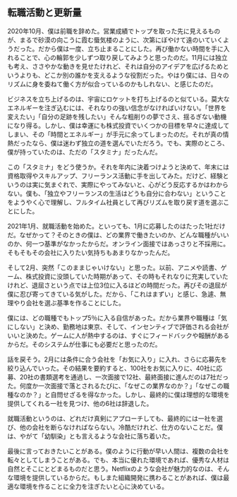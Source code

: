 ## 転職活動と更新量

2020年10月、僕は前職を辞めた。営業成績でトップを取った先に見えるものが、まるで砂漠の向こうに霞む蜃気楼のように、次第にぼやけて遠のいていくようだった。だから僕は一度、立ち止まることにした。再び働かない時間を手に入れることで、心の輪郭を少しずつ取り戻してみようと思ったのだ。11月には独立も考え、ささやかな動きを見せたけれど、それは自分のアイデアを広げるためというよりも、どこか別の誰かを支えるような役割だった。やはり僕には、日々のリズムに身を委ねて働く方が似合っているのかもしれない、と感じたのだ。

ビジネスを立ち上げるのは、宇宙にロケットを打ち上げるのと似ている。莫大なエネルギーを注ぎ込むには、それなりの強い信念がなければいけない。「世界を変えたい」「自分の足跡を残したい」そんな粗削りの夢でさえ、揺るぎない動機になり得る。しかし、僕は幸運にも株式投資でいくつかの目標を早々に達成してしまい、その「時間とエネルギー」が手元に余ってしまったのだ。それが真の情熱だったなら、僕は迷わず独立の道を選んでいただろう。でも、実際のところ、僕が持っていたのは、ただの「スタミナ」だったんだ。

この「スタミナ」をどう使うか。それを年内に決着つけようと決めて、年末には資格取得やスキルアップ、フリーランス活動に手を出してみた。だけど、経験というのは実に気まぐれで、実際にやってみないと、心がどう反応するかはわからない。僕も、「独立やフリーランスの生活はどうも自分に合わない」ということをようやく心で理解し、フルタイム社員として再びリズムを取り戻す道を選ぶことにした。

2021年1月、就職活動を始めた。といっても、1月に応募したのはたった1社だけだ。なぜかって？そのときの僕は、どの業界で働きたいのか、どんな職種がいいのか、何一つ基準がなかったからだ。オンライン面接ではあっさりと不採用に。そもそもその会社に入りたい気持ちもあまりなかったんだ。

そして2月、突然「このままじゃいけない」と思った。以前、アニメや読書、ゲーム、株式投資に没頭していた時期があって、その時もそれなりに充実していたけれど、退屈さという点では上位3位に入るほどの時間だった。再びその退屈が僕に忍び寄ってきている気がした。だから、「これはまずい」と感じ、急遽、無理やり会社を選ぶ基準を作ることにした。

僕には、どの職種でもトップ5％に入る自信があった。だから業界や職種は「気にしない」と決め、勤務地は東京、そして、インセンティブで評価される会社がいいと決めた。ゲームに人が熱中するのは、すぐにフィードバックや報酬があるからだ。そのシステムが仕事にも必要だと思ったのだ。

話を戻そう。2月には条件に合う会社を「お気に入り」に入れ、さらに応募先を絞り込んでいった。その結果を要約すると、100社をお気に入りに、40社に応募、20社の書類選考を通過し、一次面接で12社、最終面接に進んだのは7社だった。何度か一次面接で落とされるたびに、「なぜこの業界なのか？」「なぜこの職種なのか？」と自問せざるを得なかった。しかし、最終的に僕は理想的な環境を提供してくれる一社を見つけ、他の6社は辞退した。

就職活動というのは、どれだけ真剣にアプローチしても、最終的には一社を選び、他の会社を断らなければならない。冷酷だけれど、仕方のないことだ。僕は、やがて「幼馴染」とも言えるような会社に落ち着いた。

最後に言っておきたいことがある。僕のように行動が早い人間は、複数の会社を転々としてしまうことがある。でも、本当に優れた環境であれば、優秀な人材は自然とそこにとどまるものだと思う。Netflixのような会社が魅力的なのは、そんな環境を提供しているからだ。もしまた組織開発に携わることがあれば、僕は最適な環境を作ることに全力を注ぎたいと心に決めている。
